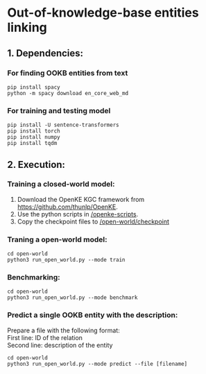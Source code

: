 # Out-of-knowledge-base entities linking

## 1. Dependencies:

### For finding OOKB entities from text

```
pip install spacy
python -m spacy download en_core_web_md
```

### For training and testing model

```
pip install -U sentence-transformers
pip install torch
pip install numpy
pip install tqdm
```

## 2. Execution:

### Training a closed-world model:
1. Download the OpenKE KGC framework from https://github.com/thunlp/OpenKE.
2. Use the python scripts in [/openke-scripts](/openke-scripts).
3. Copy the checkpoint files to [/open-world/checkpoint](/open-world/checkpoint) 

### Traning a open-world model:
```
cd open-world
python3 run_open_world.py --mode train
```

### Benchmarking:
```
cd open-world
python3 run_open_world.py --mode benchmark
```

### Predict a single OOKB entity with the description:
Prepare a file with the following format:  
First line: ID of the relation  
Second line: description of the entity

```
cd open-world
python3 run_open_world.py --mode predict --file [filename]
```
